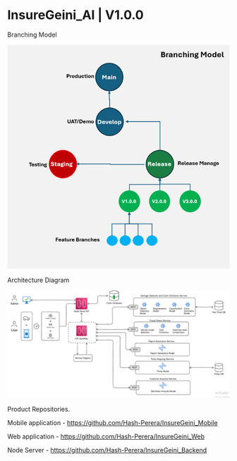 # InsureGeini_AI | V1.0.0

Branching Model

![Branching Model](./images/branch.png)

Architecture Diagram

![Archtecture Diagram](./images/architecture.jpg)

Product Repositories.

Mobile application - https://github.com/Hash-Perera/InsureGeini_Mobile

Web application - https://github.com/Hash-Perera/InsureGeini_Web

Node Server - https://github.com/Hash-Perera/InsureGeini_Backend
